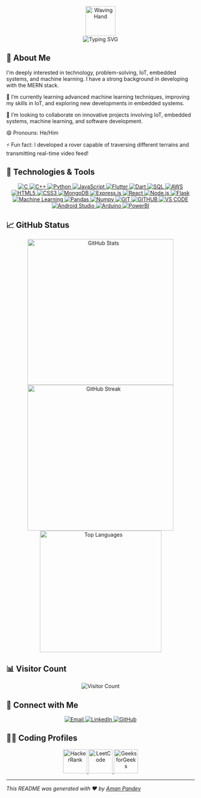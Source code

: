 <div align="center">
  <img src="https://em-content.zobj.net/source/microsoft-teams/337/waving-hand_1f44b.png" alt="Waving Hand" width="80" />
  <br>
  <img src="https://readme-typing-svg.demolab.com/?lines=Hello!+I+am+Aman+Pandey&center=true&width=500&height=50" alt="Typing SVG">
</div>



## 👀 About Me

I'm deeply interested in technology, problem-solving, IoT, embedded systems, and machine learning. I have a strong background in developing with the MERN stack.

🌱 I’m currently learning advanced machine learning techniques, improving my skills in IoT, and exploring new developments in embedded systems.

💞️ I’m looking to collaborate on innovative projects involving IoT, embedded systems, machine learning, and software development.

😄 Pronouns: He/Him

⚡ Fun fact: I developed a rover capable of traversing different terrains and transmitting real-time video feed!

## 🚀 Technologies & Tools

<p align="center">
  <a href="https://devdocs.io/c/">
    <img src="https://img.icons8.com/color/64/000000/c-programming.png" alt="C" />
  </a>
  <a href="https://www.cplusplus.com/">
    <img src="https://img.icons8.com/color/64/000000/c-plus-plus-logo.png" alt="C++" />
  </a>
  <a href="https://www.python.org/">
    <img src="https://img.icons8.com/color/64/000000/python.png" alt="Python" />
  </a>
  <a href="https://developer.mozilla.org/en-US/docs/Web/JavaScript">
    <img src="https://img.icons8.com/color/64/000000/javascript.png" alt="JavaScript" />
  </a>
  <a href="https://flutter.dev/">
    <img src="https://img.icons8.com/color/64/000000/flutter.png" alt="Flutter" />
  </a>
  <a href="https://dart.dev/">
    <img src="https://img.icons8.com/color/64/000000/dart.png" alt="Dart" />
  </a>
  <a href="https://www.mysql.com/">
    <img src="https://img.icons8.com/color/64/000000/mysql.png" alt="SQL" />
  </a>
  <a href="https://aws.amazon.com/">
    <img src="https://img.icons8.com/color/64/000000/amazon-web-services.png" alt="AWS" />
  </a>
  <a href="https://developer.mozilla.org/en-US/docs/Web/HTML">
    <img src="https://img.icons8.com/color/64/000000/html-5.png" alt="HTML5" />
  </a>
  <a href="https://developer.mozilla.org/en-US/docs/Web/CSS">
    <img src="https://img.icons8.com/color/64/000000/css3.png" alt="CSS3" />
  </a>
  <a href="https://www.mongodb.com/">
    <img src="https://img.icons8.com/color/64/000000/mongodb.png" alt="MongoDB" />
  </a>
  <a href="https://expressjs.com/">
    <img src="https://img.icons8.com/color/64/000000/express.png" alt="Express.js" />
  </a>
  <a href="https://reactjs.org/">
    <img src="https://img.icons8.com/color/64/000000/react-native.png" alt="React" />
  </a>
  <a href="https://nodejs.org/">
    <img src="https://img.icons8.com/color/64/000000/nodejs.png" alt="Node.js" />
  </a>
  <a href="https://flask.palletsprojects.com/">
    <img src="https://img.icons8.com/color/64/000000/flask.png" alt="Flask" />
  </a>
  <a href="https://www.tensorflow.org/">
    <img src="https://img.icons8.com/color/64/000000/tensorflow.png" alt="Machine Learning" />
  </a>
  <a href="https://pandas.pydata.org/">
    <img src="https://img.icons8.com/color/64/000000/pandas.png" alt="Pandas" />
  </a>
  <a href="https://numpy.org/">
    <img src="https://img.icons8.com/color/64/000000/numpy.png" alt="Numpy" />
  </a>
  <a href="https://git-scm.com/">
    <img src="https://img.icons8.com/color/64/000000/git.png" alt="GIT" />
  </a>
  <a href="https://github.com/">
    <img src="https://img.icons8.com/color/64/000000/github.png" alt="GITHUB" />
  </a>
  <a href="https://code.visualstudio.com/">
    <img src="https://img.icons8.com/color/64/000000/visual-studio-code-2019.png" alt="VS CODE" />
  </a>
  <a href="https://developer.android.com/studio">
    <img src="https://img.icons8.com/color/64/000000/android-studio.png" alt="Android Studio" />
  </a>
  <a href="https://www.arduino.cc/">
    <img src="https://img.icons8.com/color/64/000000/arduino.png" alt="Arduino" />
  </a>
  <a href="https://powerbi.microsoft.com/">
    <img src="https://img.icons8.com/color/64/000000/power-bi.png" alt="PowerBI" />
  </a>
</p>

## 📈 GitHub Status
<div align="center">
  <img width=390 src="https://github-readme-stats.vercel.app/api?username=itsaman-pandey&show_icons=true&theme=radical" alt="GitHub Stats"/>
  <img width=390 src="https://github-readme-streak-stats.herokuapp.com/?user=itsaman-pandey&theme=radical" alt="GitHub Streak"/>
  <br/>
  <img width=325 src="https://github-readme-stats.vercel.app/api/top-langs/?username=itsaman-pandey&hide=HTML&langs_count=8&layout=compact&theme=radical&border_radius=10&size_weight=0.5&count_weight=0.5&exclude_repo=github-readme-stats" alt="Top Languages"/>
</div>



## 📊 Visitor Count

<p align="center">
  <img src="https://profile-counter.glitch.me/itsaman-pandey/count.svg" alt="Visitor Count" />
</p>

## 🔗 Connect with Me

<p align="center">
  <a href="mailto:r.v.amanpandey@gmail.com">
    <img src="https://img.icons8.com/color/64/000000/gmail-new.png" alt="Email" />
  </a>
  <a href="https://www.linkedin.com/in/itsaman-pandey">
    <img src="https://img.icons8.com/color/64/000000/linkedin.png" alt="LinkedIn" />
  </a>
  <a href="https://github.com/itsaman-pandey">
    <img src="https://img.icons8.com/color/64/000000/github.png" alt="GitHub" />
  </a>
</p>

## 👨‍💻 Coding Profiles


<p align="center">
  <a href="https://www.hackerrank.com/profile/amanpandeyi1234">
    <img src="https://img.icons8.com/?size=100&id=OUPsEPLKIebZ&format=png&color=000000" alt="HackerRank" width="64"" alt="HackerRank" width="64" />
  </a>
  <a href="https://leetcode.com/u/amanpandeyi1234/">
    <img src="https://img.icons8.com/?size=100&id=wDGo581Ea5Nf&format=png&color=000000" alt="LeetCode" width="64" />
  </a>
  <a href="https://www.geeksforgeeks.org/its_aman26/">
    <img src="https://media.geeksforgeeks.org/gfg-gg-logo.svg" alt="GeeksforGeeks" width="64" />
  </a>
</p>


---

*This README was generated with ❤️ by [Aman Pandey](https://github.com/itsaman-pandey)*

